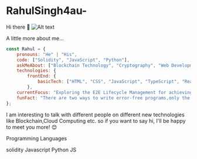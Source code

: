 # RahulSingh4au-

Hi there 👋
![Alt text](https://media.istockphoto.com/id/1339123353/video/cryptocurrency-blockchain-script-coding-looped-4k-footage.jpg?s=640x640&k=20&c=FkwXBoCZk--V3PmHxvOzBZgorVo26kyX03ONqB_spgs=](https://miro.medium.com/v2/resize:fit:1358/1*xnvIXeS5SidMSdc2bq-ANQ.gif](https://i.pinimg.com/originals/fb/c6/f3/fbc6f31bd3b84159470b973aca7e0f97.gif)))

 A little more about me...

```javascript
const Rahul = {
    pronouns: "He" | "His",
    code: ["Solidity", "JavaScript", "Python"],
    askMeAbout: ["Blockchain Technology", "Cryptography", "Web Development"],
    technologies: {
        frontEnd: {
            basicTech: ["HTML", "CSS", "JavaScript", "TypeScript", "ReactJs", "NextJs"]
        },
    currentFocus: "Exploring the E2E Lifecycle Management for achieving a Net-Zero Transition through Blockchain Technology.",
    funFact: "There are two ways to write error-free programs,only the third one works"
};
```


I am interesting to talk with different people on different new technologies like Blockchain,Cloud Computing etc. so if you want to say hi, I'll be happy to meet you more! 😊

Programming Languages

solidity	Javascript	Python	JS
